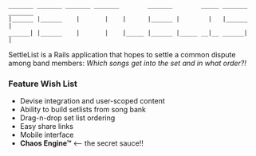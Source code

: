 ```
_______ _______ _______ _______        _______        _____ _______ _______
|______ |______    |       |    |      |______ |        |   |______    |
______| |______    |       |    |_____ |______ |_____ __|__ ______|    |
```

SettleList is a Rails application that hopes to settle a common dispute among band members:
*Which songs get into the set and in what order?!*

### Feature Wish List
- Devise integration and user-scoped content
- Ability to build setlists from song bank
- Drag-n-drop set list ordering
- Easy share links
- Mobile interface
- **Chaos Engine™** <-- the secret sauce!!
